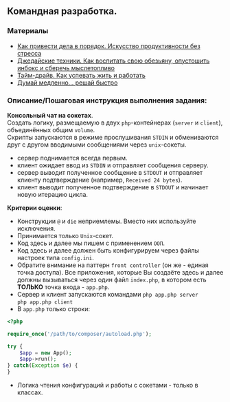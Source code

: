 ## Командная разработка.

### Материалы
- [Как привести дела в порядок. Искусство продуктивности без стресса](https://www.labirint.ru/books/507367)
- [Джедайские техники. Как воспитать свою обезьяну, опустошить инбокс и сберечь мыслетопливо](https://www.labirint.ru/books/580693/)
- [Тайм-драйв. Как успевать жить и работать](https://www.labirint.ru/books/321833/)
- [Думай медленно... решай быстро](https://www.labirint.ru/books/414866/)

### Описание/Пошаговая инструкция выполнения задания:
**Консольный чат на сокетах**.  
Создать логику, размещаемую в двух `php`-контейнерах (`server` и `client`), объединённых общим `volume`.  
Скрипты запускаются в режиме прослушивания `STDIN` и обмениваются друг с другом вводимыми сообщениями через `unix`-сокеты.

- сервер поднимается всегда первым.
- клиент ожидает ввод из `STDIN` и отправляет сообщения серверу.
- сервер выводит полученное сообщение в `STDOUT` и отправляет клиенту подтверждение (например, `Received 24 bytes`).
- клиент выводит полученное подтверждение в `STDOUT` и начинает новую итерацию цикла.


**Критерии оценки**:

- Конструкции `@` и `die` неприемлемы. Вместо них используйте исключения.
- Принимается только `Unix`-сокет.
- Код здесь и далее мы пишем с применением `ООП`.
- Код здесь и далее должен быть конфигурируем через файлы настроек типа `config.ini`.
- Обратите внимание на паттерн `front controller` (он же - единая точка доступа). Все приложения, которые Вы создаёте здесь и далее должны вызываться через один файл `index.php`, в котором есть **ТОЛЬКО** точка входа - `app.php`.
- Сервер и клиент запускаются командами
  `php app.php server`  
  `php app.php client`
- В `app.php` только строки:
```php
<?php

require_once('/path/to/composer/autoload.php');

try {
    $app = new App();
    $app->run();
} catch(Exception $e) {
}
```
- Логика чтения конфигураций и работы с сокетами - только в классах.
